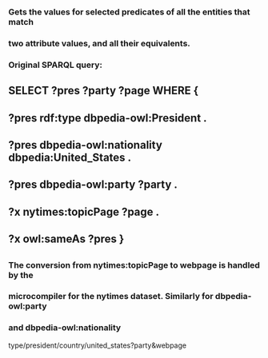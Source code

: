 ### Gets the values for selected predicates of all the entities that match
### two attribute values, and all their equivalents.
### Original SPARQL query:
##
## SELECT ?pres ?party ?page WHERE {
##   ?pres rdf:type dbpedia-owl:President .
##   ?pres dbpedia-owl:nationality dbpedia:United_States .
##   ?pres dbpedia-owl:party ?party .
##   ?x nytimes:topicPage ?page .
##   ?x owl:sameAs ?pres }
##
### The conversion from nytimes:topicPage to webpage is handled by the 
### microcompiler for the nytimes dataset. Similarly for dbpedia-owl:party
### and dbpedia-owl:nationality
type/president/country/united_states?party&webpage